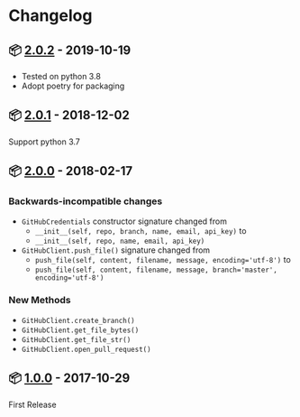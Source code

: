 # Changelog

## :package: [2.0.2](https://pypi.org/project/commitment/2.0.2/) - 2019-10-19

* Tested on python 3.8
* Adopt poetry for packaging

## :package: [2.0.1](https://pypi.org/project/commitment/2.0.1/) - 2018-12-02

Support python 3.7

## :package: [2.0.0](https://pypi.org/project/commitment/2.0.0/) - 2018-02-17

### Backwards-incompatible changes
* `GitHubCredentials` constructor signature changed from
  * `__init__(self, repo, branch, name, email, api_key)` to
  * `__init__(self, repo, name, email, api_key)`
* `GitHubClient.push_file()` signature changed from
  * `push_file(self, content, filename, message, encoding='utf-8')` to
  * `push_file(self, content, filename, message, branch='master', encoding='utf-8')`

### New Methods
* `GitHubClient.create_branch()`
* `GitHubClient.get_file_bytes()`
* `GitHubClient.get_file_str()`
* `GitHubClient.open_pull_request()`

## :package: [1.0.0](https://pypi.org/project/commitment/1.0.0/) - 2017-10-29

First Release
